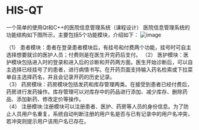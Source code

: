# HIS-QT
一个简单的使用Qt和C++的医院信息管理系统（课程设计）
医院信息管理系统的功能结构如下图所示，主要包括5个功能模块，介绍如下：
![image](https://user-images.githubusercontent.com/54501752/212585130-d4c6f599-ead2-42b4-ae2a-6cbfb22bfe23.png)

 

（1）	患者模块：患者在登录患者模块后，有挂号和付费两个功能，挂号时可自主选择想要就诊的医护人员；付费则是在医生开完药后支付。
（2）	医护模块：医护模块包括进入时的登录和进入后的诊断和开药两方面。医生开始诊断后，可以自主选择已经挂号了的患者，进行病情书写。在开药页面支持输入药名检索或下拉菜单自主选择药名，并且会记录开药的历史记录。  
（3）	药房模块：药房模块包括发药和库存管理两类。在接受到患者已经付费后，药房进行发药操作。库存管理可以对库存中的药品进行添加、减少库存、删除药品、添加新药、修改定价等操作。  
（4）	注册模块:注册模块可以注册患者、医护、药房等人员的身份信息。为了防止人员用户名重复，系统自动判断注册的用户名是否与已有记录中的用户名冲突，若冲突则提示用户该用户名已存在。
